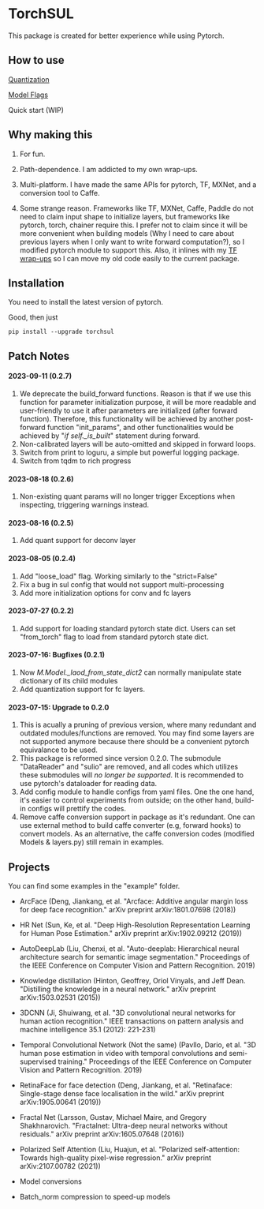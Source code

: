 # TorchSUL

This package is created for better experience while using Pytorch. 

## How to use

[Quantization](https://github.com/ddddwee1/TorchSUL/blob/master/quant_instruction.md)

[Model Flags](https://github.com/ddddwee1/TorchSUL/blob/master/FlagList.md)

Quick start (WIP)

## Why making this

1. For fun.

2. Path-dependence. I am addicted to my own wrap-ups. 

3. Multi-platform. I have made the same APIs for pytorch, TF, MXNet, and a conversion tool to Caffe. 

4. Some strange reason. Frameworks like TF, MXNet, Caffe, Paddle do not need to claim input shape to initialize layers, but frameworks like pytorch, torch, chainer require this. I prefer not to claim since it will be more convenient when building models (Why I need to care about previous layers when I only want to write forward computation?), so I modified pytorch module to support this. Also, it inlines with my [TF wrap-ups](https://github.com/ddddwee1/sul) so I can move my old code easily to the current package.

## Installation

You need to install the latest version of pytorch.

Good, then just 

```
pip install --upgrade torchsul
```

## Patch Notes

#### 2023-09-11 (0.2.7)
1. We deprecate the build_forward functions. Reason is that if we use this function for parameter initialization purpose, it will be more readable and user-friendly to use it after parameters are initialized (after forward function). Therefore, this functionality will be achieved by another post-forward function "init_params", and other functionalities would be achieved by "*if self._is_built*" statement during forward.
2. Non-calibrated layers will be auto-omitted and skipped in forward loops.
3. Switch from print to loguru, a simple but powerful logging package.
4. Switch from tqdm to rich progress

#### 2023-08-18 (0.2.6)
1. Non-existing quant params will no longer trigger Exceptions when inspecting, triggering warnings instead.

#### 2023-08-16 (0.2.5)
1. Add quant support for deconv layer

#### 2023-08-05 (0.2.4)
1. Add "loose_load" flag. Working similarly to the "strict=False"
2. Fix a bug in sul config that would not support multi-processing
3. Add more initialization options for conv and fc layers

#### 2023-07-27 (0.2.2)
1. Add support for loading standard pytorch state dict. Users can set "from_torch" flag to load from standard pytorch state dict.


#### 2023-07-16:  Bugfixes (0.2.1)
1. Now *M.Model.\_laod_from_state_dict2* can normally manipulate state dictionary of its child modules 
2. Add quantization support for fc layers. 


#### 2023-07-15:  Upgrade to 0.2.0
1. This is acually a pruning of previous version, where many redundant and outdated modules/functions are removed. You may find some layers are not supported anymore because there should be a convenient pytorch equivalance to be used. 
2. This package is reformed since version 0.2.0. The submodule "DataReader" and "sulio" are removed, and all codes which utilizes these submodules will *no longer be supported*. It is recommended to use pytorch's dataloader for reading data. 
3. Add config module to handle configs from yaml files. One the one hand, it's easier to control experiments from outside; on the other hand, build-in configs will prettify the codes.
4. Remove caffe conversion support in package as it's redundant. One can use external method to build caffe converter (e.g, forward hooks) to convert models. As an alternative, the caffe conversion codes (modified Models & layers.py) still remain in examples. 




## Projects 

You can find some examples in the "example" folder.

- ArcFace (Deng, Jiankang, et al. "Arcface: Additive angular margin loss for deep face recognition." arXiv preprint arXiv:1801.07698 (2018))

- HR Net (Sun, Ke, et al. "Deep High-Resolution Representation Learning for Human Pose Estimation." arXiv preprint arXiv:1902.09212 (2019))

- AutoDeepLab (Liu, Chenxi, et al. "Auto-deeplab: Hierarchical neural architecture search for semantic image segmentation." Proceedings of the IEEE Conference on Computer Vision and Pattern Recognition. 2019)

- Knowledge distillation (Hinton, Geoffrey, Oriol Vinyals, and Jeff Dean. "Distilling the knowledge in a neural network." arXiv preprint arXiv:1503.02531 (2015))

- 3DCNN (Ji, Shuiwang, et al. "3D convolutional neural networks for human action recognition." IEEE transactions on pattern analysis and machine intelligence 35.1 (2012): 221-231)

- Temporal Convolutional Network (Not the same) (Pavllo, Dario, et al. "3D human pose estimation in video with temporal convolutions and semi-supervised training." Proceedings of the IEEE Conference on Computer Vision and Pattern Recognition. 2019)

- RetinaFace for face detection (Deng, Jiankang, et al. "Retinaface: Single-stage dense face localisation in the wild." arXiv preprint arXiv:1905.00641 (2019))

- Fractal Net (Larsson, Gustav, Michael Maire, and Gregory Shakhnarovich. "Fractalnet: Ultra-deep neural networks without residuals." arXiv preprint arXiv:1605.07648 (2016))

- Polarized Self Attention (Liu, Huajun, et al. "Polarized self-attention: Towards high-quality pixel-wise regression." arXiv preprint arXiv:2107.00782 (2021))

- Model conversions 

- Batch_norm compression to speed-up models 

